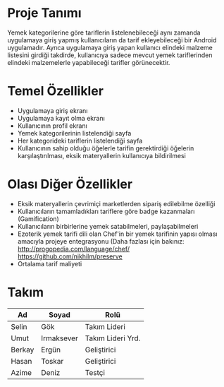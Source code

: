# Proje Tanımı
Yemek kategorilerine göre tariflerin listelenebileceği aynı zamanda uygulamaya giriş yapmış kullanıcıların da tarif 
ekleyebileceği bir Android uygulamadır. Ayrıca uygulamaya giriş yapan kullanıcı elindeki malzeme listesini girdiği takdirde, 
kullanıcıya sadece mevcut yemek tariflerinden elindeki malzemelerle yapabileceği tarifler görünecektir.

# Temel Özellikler
* Uygulamaya giriş ekranı
* Uygulamaya kayıt olma ekranı
* Kullanıcının profil ekranı
* Yemek kategorilerinin listelendiği sayfa
* Her kategorideki tariflerin listelendiği sayfa
* Kullanıcının sahip olduğu öğelerle tarifin gerektirdiği öğelerin karşılaştırılması, eksik materyallerin kullanıcıya       bildirilmesi

# Olası Diğer Özellikler
* Eksik materyallerin çevrimiçi marketlerden sipariş edilebilme özelliği
* Kullanıcıların tamamladıkları tariflere göre badge kazanmaları (Gamification)
* Kullanıcıların birbirlerine yemek satabilmeleri, paylaşabilmeleri
* Ezoterik yemek tarifi dili olan Chef'in bir yemek tarifinin yapısı olması amacıyla projeye entegrasyonu (Daha fazlası için bakınız: 
http://progopedia.com/language/chef/
https://github.com/nikhilm/preserve
* Ortalama tarif maliyeti

# Takım
Ad | Soyad | Rolü
---| ----- | ----
Selin | Gök | Takım Lideri
Umut | Irmaksever | Takım Lideri Yrd.
Berkay | Ergün | Geliştirici
Hasan | Toskar | Geliştirici
Azime | Deniz | Testçi
